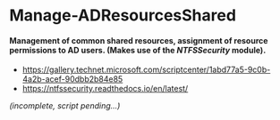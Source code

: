 # Manage-ADResourcesShared
#### Management of common shared resources, assignment of resource permissions to AD users. (Makes use of the *NTFSSecurity* module).

- https://gallery.technet.microsoft.com/scriptcenter/1abd77a5-9c0b-4a2b-acef-90dbb2b84e85
- https://ntfssecurity.readthedocs.io/en/latest/

*(incomplete, script pending...)*
